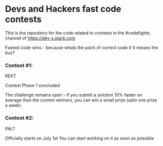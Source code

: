 # Devs and Hackers fast code contests

This is the repository for the code related to contests in the #codefights channel of https://dev-s.slack.com

Fastest code wins - because whats the point of correct code if it misses the bus?

###  Contest #1:
REKT 

Contest Phase 1 concluded

The challenge remains open - if you submit a solution 10% faster on average than the current winners, you can win a small prize (upto one prize a week)

###  Contest #2:
PALT

Officially starts on July 1st
You can start working on it as soon as possible



